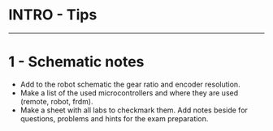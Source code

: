 # INTRO - Tips
---

# 1 - Schematic notes
* Add to the robot schematic the gear ratio and encoder resolution.
* Make a list of the used microcontrollers and where they are used (remote, robot, frdm).
* Make a sheet with all labs to checkmark them. Add notes beside for questions, problems and hints for the exam preparation. 
